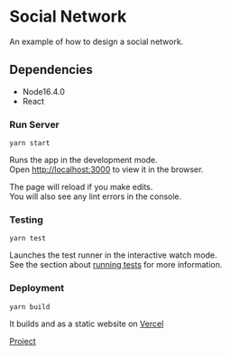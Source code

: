# Social Network

An example of how to design a social network.

## Dependencies

- Node16.4.0
- React

### Run Server

 `yarn start`

Runs the app in the development mode.\
Open [http://localhost:3000](http://localhost:3000) to view it in the browser.

The page will reload if you make edits.\
You will also see any lint errors in the console.

### Testing

`yarn test`

Launches the test runner in the interactive watch mode.\
See the section about [running tests](https://facebook.github.io/create-react-app/docs/running-tests) for more information.

### Deployment

`yarn build`

It builds and as a static website on [Vercel](https://vercel.com/)

[Project](https://social-network-test.vercel.app/)
